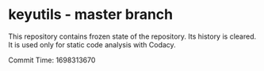 # keyutils - master branch

This repository contains frozen state of the repository.
Its history is cleared. It is used only for static code
analysis with Codacy.

Commit Time: 1698313670